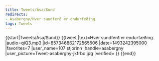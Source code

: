 ```yaml
---
title: Tweets/Ása/Sund
redirects:
- Asabergny/Hver sundferð er endurfæðing
tags: Tweets
---
```


{{start|Tweets/Ása/Sund}}
{{tweet
|text=Hver sundferð er endurfæðing.
|audio=qiQ3.mp3
|id=857346862172565506
|date=1493242395000
|favorites=7
|user_name=107 stjórinn
|handle=asabergny
|user_picture=Tweet-asabergny-jkfrbo.jpg
|verified=
}}
{{end}}<noinclude>

</noinclude>